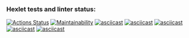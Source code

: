 ### Hexlet tests and linter status:
[![Actions Status](https://github.com/Ker0s1n/python-project-49/actions/workflows/hexlet-check.yml/badge.svg)](https://github.com/Ker0s1n/python-project-49/actions)
[![Maintainability](https://api.codeclimate.com/v1/badges/abe51cbaacce81afb970/maintainability)](https://codeclimate.com/github/Ker0s1n/python-project-49/maintainability)
[![asciicast](https://asciinema.org/a/FkyQcaUkUbrYl51R483wYTBlL.svg)](https://asciinema.org/a/FkyQcaUkUbrYl51R483wYTBlL)
[![asciicast](https://asciinema.org/a/rZ2d8TU57xA4Hg5jt0OFooY2s.svg)](https://asciinema.org/a/rZ2d8TU57xA4Hg5jt0OFooY2s)
[![asciicast](https://asciinema.org/a/wNO4rG4KwnuGcLR1vX2W455jK.svg)](https://asciinema.org/a/wNO4rG4KwnuGcLR1vX2W455jK)
[![asciicast](https://asciinema.org/a/5jZvRfHW956ks7xrWIyRSG5y1.svg)](https://asciinema.org/a/5jZvRfHW956ks7xrWIyRSG5y1)
[![asciicast](https://asciinema.org/a/DpZ5AXVKOjib4F8WHPKENSpah.svg)](https://asciinema.org/a/DpZ5AXVKOjib4F8WHPKENSpah)
